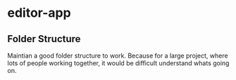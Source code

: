 # editor-app

## Folder Structure

Maintian a good folder structure to work. Because for a large project, where lots of people working together, it would be difficult understand whats going on.

